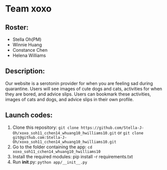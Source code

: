# Team xoxo

## Roster:
- Stella Oh(PM)
- Winnie Huang
- Constance Chen
- Helena Williams

## Description:
Our website is a serotonin provider for when you are feeling sad during quarantine. Users will see images of cute dogs and cats, activities for when they are bored, and advice slips. Users can bookmark these activities, images of cats and dogs, and advice slips  in their own profile.

## Launch codes:
1. Clone this repository: `git clone https://github.com/Stella-J-Oh/xoxo_soh11_cchen14_whuang10_hwilliams10.git` or `git clone git@github.com:Stella-J-Oh/xoxo_soh11_cchen14_whuang10_hwilliams10.git`
2. Go to the folder containing the app: `cd xoxo_soh11_cchen14_whuang10_hwilliams10`
3. Install the required modules: pip install -r requirements.txt
4. Run __init__.py: `python app/__init__.py`
